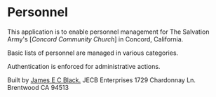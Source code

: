 Personnel
=========

This application is to enable personnel management for The Salvation Army's [*Concord Community Church*] in Concord, California.

Basic lists of personnel are managed in various categories.

Authentication is enforced for administrative actions.

Built by [James E C Black.](mailto:jim@jecblack.com)
JECB Enterprises
1729 Chardonnay Ln.
Brentwood CA 94513
